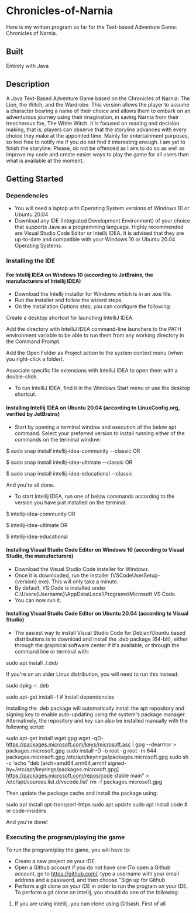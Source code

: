 # Chronicles-of-Narnia
Here is my written program so far for the Text-based Adventure Game: Chronicles of Narnia. 


## Built 
Entirely with Java


## Description
A Java Text-Based Adventure Game based on the Chronicles of Narnia: The Lion, the Witch, and the Wardrobe. This version allows the player to assume a character bearing a name of their choice and allows them to embark on an adventurous journey using their imagination, in saving Narnia from their treacherous foe, The White Witch. It is focused on reading and decision making, that is, players can observe that the storyline advances with every choice they make at the appointed time. Mainly for entertainment purposes, so feel free to notify me if you do not find it interesting enough. I am yet to finish the storyline. Please, do not be offended as I aim to do so as well as improve my code and create easier ways to play the game for all users than what is available at the moment.

## Getting Started

### Dependencies
* You will need a laptop with Operating System versions of Windows 10 or Ubuntu 20.04
* Download any IDE (Integrated Development Environment) of your choice that supports Java as a programming language. Highly recommended are Visual Studio Code Editor or Intellij IDEA. It is advised that they are up-to-date and compatible with your Windows 10 or Ubuntu 20.04 Operating Systems.

### Installing the IDE

#### For Intellij IDEA on Windows 10 (according to JetBrains, the manufacturers of Intellij IDEA)
* Download the Intellij installer for Windows which is in an .exe file.
* Run the installer and follow the wizard steps.
* On the Installation Options step, you can configure the following:

Create a desktop shortcut for launching IntelliJ IDEA.

Add the directory with IntelliJ IDEA command-line launchers to the PATH environment variable to be able to run them from any working directory in the Command Prompt.

Add the Open Folder as Project action to the system context menu (when you right-click a folder).

Associate specific file extensions with IntelliJ IDEA to open them with a double-click.
* To run IntelliJ IDEA, find it in the Windows Start menu or use the desktop shortcut.

#### Installing Intellij IDEA on Ubuntu 20.04 (according to LinuxConfig.org, verified by JetBrains)
* Start by opening a terminal window and execution of the below apt command. Select your preferred version to install running either of the commands on the terminal window:

$ sudo snap install intellij-idea-community --classic
OR

$ sudo snap install intellij-idea-ultimate --classic
OR

$ sudo snap install intellij-idea-educational --classic

And you're all done.
* To start Intellij IDEA, run one of below commands according to the version you have just installed on the terminal:

$ intellij-idea-community
OR

$ intellij-idea-ultimate
OR

$ intellij-idea-educational

#### Installing Visual Studio Code Editor on Windows 10 (according to Visual Studio, the manufacturers)
* Download the Visual Studio Code installer for Windows.
* Once it is downloaded, run the installer (VSCodeUserSetup-{version}.exe). This will only take a minute.
* By default, VS Code is installed under C:\Users\{Username}\AppData\Local\Programs\Microsoft VS Code.
* You can now run it.

#### Installing Visual Studio Code Editor on Ubuntu 20.04 (according to Visual Studio)
* The easiest way to install Visual Studio Code for Debian/Ubuntu based distributions is to download and install the .deb package (64-bit), either through the graphical software center if it's available, or through the command line or terminal with:

sudo apt install ./<file>.deb

If you're on an older Linux distribution, you will need to run this instead:

sudo dpkg -i <file>.deb

sudo apt-get install -f # Install dependencies

Installing the .deb package will automatically install the apt repository and signing key to enable auto-updating using the system's package manager. Alternatively, the repository and key can also be installed manually with the following script:

sudo apt-get install wget gpg
wget -qO- https://packages.microsoft.com/keys/microsoft.asc | gpg --dearmor > packages.microsoft.gpg
sudo install -D -o root -g root -m 644 packages.microsoft.gpg /etc/apt/keyrings/packages.microsoft.gpg
sudo sh -c 'echo "deb [arch=amd64,arm64,armhf signed-by=/etc/apt/keyrings/packages.microsoft.gpg] https://packages.microsoft.com/repos/code stable main" > /etc/apt/sources.list.d/vscode.list'
rm -f packages.microsoft.gpg

Then update the package cache and install the package using:

sudo apt install apt-transport-https
sudo apt update
sudo apt install code # or code-insiders

And you're done!

### Executing the program/playing the game
To run the program/play the game, you will have to:
* Create a new project on your IDE.
* Open a Github account if you do not have one (To open a Github account, go to https://github.com/, type a username with your email address and a password, and then choose "Sign up for Github
* Perform a git clone on your IDE in order to run the program on your IDE. To perform a git clone on Intellij, you should do one of the following:

1. If you are using Intellij, you can clone using Gitbash. First of all




